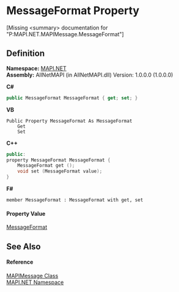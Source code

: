 # MessageFormat Property


\[Missing &lt;summary&gt; documentation for "P:MAPI.NET.MAPIMessage.MessageFormat"\]



## Definition
**Namespace:** <a href="5bef4637-66f8-16d4-e5f4-4d0da57a1538.md">MAPI.NET</a>  
**Assembly:** AllNetMAPI (in AllNetMAPI.dll) Version: 1.0.0.0 (1.0.0.0)

**C#**
``` C#
public MessageFormat MessageFormat { get; set; }
```
**VB**
``` VB
Public Property MessageFormat As MessageFormat
	Get
	Set
```
**C++**
``` C++
public:
property MessageFormat MessageFormat {
	MessageFormat get ();
	void set (MessageFormat value);
}
```
**F#**
``` F#
member MessageFormat : MessageFormat with get, set
```



#### Property Value
<a href="0975897b-3f97-989d-67c8-b122390b4252.md">MessageFormat</a>

## See Also


#### Reference
<a href="29b8d96c-1ec2-828d-35a5-fae12d8802c8.md">MAPIMessage Class</a>  
<a href="5bef4637-66f8-16d4-e5f4-4d0da57a1538.md">MAPI.NET Namespace</a>  
